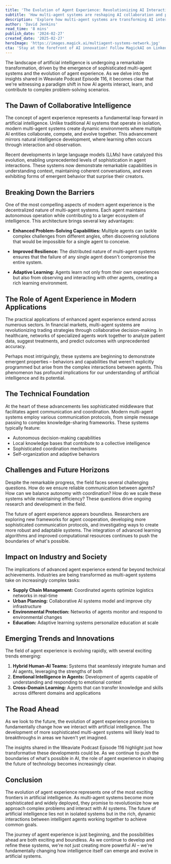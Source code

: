 ```yaml
---
title: 'The Evolution of Agent Experience: Revolutionizing AI Interactions Through Multi-Agent Systems'
subtitle: 'How multi-agent systems are reshaping AI collaboration and problem-solving'
description: 'Explore how multi-agent systems are transforming AI interactions and problem-solving capabilities. From enhanced collaboration to emergent behaviors, discover how the evolution of agent experience is reshaping the future of artificial intelligence across industries.'
author: 'David Jenkins'
read_time: '8 mins'
publish_date: '2024-02-27'
created_date: '2025-02-27'
heroImage: 'https://images.magick.ai/multiagent-systems-network.jpg'
cta: 'Stay at the forefront of AI innovation! Follow MagickAI on LinkedIn to join our community of tech enthusiasts and get regular updates on groundbreaking developments in artificial intelligence and multi-agent systems.'
---
```


The landscape of artificial intelligence is undergoing a remarkable transformation, driven by the emergence of sophisticated multi-agent systems and the evolution of agent experience. As we delve into the insights shared in Weaviate Podcast Episode 116, it becomes clear that we're witnessing a paradigm shift in how AI agents interact, learn, and contribute to complex problem-solving scenarios.

## The Dawn of Collaborative Intelligence

The concept of agent experience represents a fundamental leap forward in artificial intelligence. Unlike traditional AI systems that operate in isolation, modern multi-agent systems create dynamic environments where multiple AI entities collaborate, compete, and evolve together. This advancement mirrors natural intelligence development, where learning often occurs through interaction and observation.

Recent developments in large language models (LLMs) have catalyzed this evolution, enabling unprecedented levels of sophistication in agent interactions. These systems now demonstrate remarkable capabilities in understanding context, maintaining coherent conversations, and even exhibiting forms of emergent behavior that surprise their creators.

## Breaking Down the Barriers

One of the most compelling aspects of modern agent experience is the decentralized nature of multi-agent systems. Each agent maintains autonomous operation while contributing to a larger ecosystem of intelligence. This architecture brings several key advantages:

- **Enhanced Problem-Solving Capabilities:** Multiple agents can tackle complex challenges from different angles, often discovering solutions that would be impossible for a single agent to conceive.

- **Improved Resilience:** The distributed nature of multi-agent systems ensures that the failure of any single agent doesn't compromise the entire system.

- **Adaptive Learning:** Agents learn not only from their own experiences but also from observing and interacting with other agents, creating a rich learning environment.

## The Role of Agent Experience in Modern Applications

The practical applications of enhanced agent experience extend across numerous sectors. In financial markets, multi-agent systems are revolutionizing trading strategies through collaborative decision-making. In healthcare, networks of specialized agents work together to analyze patient data, suggest treatments, and predict outcomes with unprecedented accuracy.

Perhaps most intriguingly, these systems are beginning to demonstrate emergent properties – behaviors and capabilities that weren't explicitly programmed but arise from the complex interactions between agents. This phenomenon has profound implications for our understanding of artificial intelligence and its potential.

## The Technical Foundation

At the heart of these advancements lies sophisticated middleware that facilitates agent communication and coordination. Modern multi-agent systems employ various communication protocols, from simple message passing to complex knowledge-sharing frameworks. These systems typically feature:

- Autonomous decision-making capabilities
- Local knowledge bases that contribute to a collective intelligence
- Sophisticated coordination mechanisms
- Self-organization and adaptive behaviors

## Challenges and Future Horizons

Despite the remarkable progress, the field faces several challenging questions. How do we ensure reliable communication between agents? How can we balance autonomy with coordination? How do we scale these systems while maintaining efficiency? These questions drive ongoing research and development in the field.

The future of agent experience appears boundless. Researchers are exploring new frameworks for agent cooperation, developing more sophisticated communication protocols, and investigating ways to create more robust and adaptable systems. The integration of advanced learning algorithms and improved computational resources continues to push the boundaries of what's possible.

## Impact on Industry and Society

The implications of advanced agent experience extend far beyond technical achievements. Industries are being transformed as multi-agent systems take on increasingly complex tasks:

- **Supply Chain Management:** Coordinated agents optimize logistics networks in real-time
- **Urban Planning:** Collaborative AI systems model and improve city infrastructure
- **Environmental Protection:** Networks of agents monitor and respond to environmental changes
- **Education:** Adaptive learning systems personalize education at scale

## Emerging Trends and Innovations

The field of agent experience is evolving rapidly, with several exciting trends emerging:

1. **Hybrid Human-AI Teams:** Systems that seamlessly integrate human and AI agents, leveraging the strengths of both
2. **Emotional Intelligence in Agents:** Development of agents capable of understanding and responding to emotional context
3. **Cross-Domain Learning:** Agents that can transfer knowledge and skills across different domains and applications

## The Road Ahead

As we look to the future, the evolution of agent experience promises to fundamentally change how we interact with artificial intelligence. The development of more sophisticated multi-agent systems will likely lead to breakthroughs in areas we haven't yet imagined.

The insights shared in the Weaviate Podcast Episode 116 highlight just how transformative these developments could be. As we continue to push the boundaries of what's possible in AI, the role of agent experience in shaping the future of technology becomes increasingly clear.

## Conclusion

The evolution of agent experience represents one of the most exciting frontiers in artificial intelligence. As multi-agent systems become more sophisticated and widely deployed, they promise to revolutionize how we approach complex problems and interact with AI systems. The future of artificial intelligence lies not in isolated systems but in the rich, dynamic interactions between intelligent agents working together to achieve common goals.

The journey of agent experience is just beginning, and the possibilities ahead are both exciting and boundless. As we continue to develop and refine these systems, we're not just creating more powerful AI – we're fundamentally changing how intelligence itself can emerge and evolve in artificial systems.